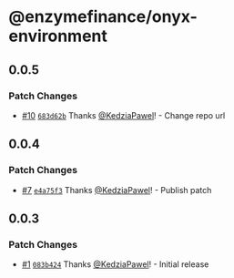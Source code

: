 # @enzymefinance/onyx-environment

## 0.0.5

### Patch Changes

- [#10](https://github.com/enzymefinance/onyx-sdk/pull/10) [`683d62b`](https://github.com/enzymefinance/onyx-sdk/commit/683d62b8d244cee778324216b40ec386d47f2376) Thanks [@KedziaPawel](https://github.com/KedziaPawel)! - Change repo url

## 0.0.4

### Patch Changes

- [#7](https://github.com/enzymefinance/onyx-sdk/pull/7) [`e4a75f3`](https://github.com/enzymefinance/onyx-sdk/commit/e4a75f39c73df3a0c345ca454898724e4b9f7c70) Thanks [@KedziaPawel](https://github.com/KedziaPawel)! - Publish patch

## 0.0.3

### Patch Changes

- [#1](https://github.com/enzymefinance/onyx-sdk/pull/1) [`083b424`](https://github.com/enzymefinance/onyx-sdk/commit/083b42448cc65c4c03d4bbcbbe37c282b0d2ab0b) Thanks [@KedziaPawel](https://github.com/KedziaPawel)! - Initial release
